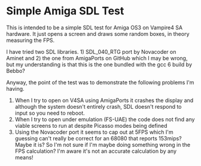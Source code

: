 Simple Amiga SDL Test
=====================

This is intended to be a simple SDL test for Amiga OS3 on Vampire4 SA hardware. It just opens a screen and draws some random boxes, in theory measuring the FPS.

I have tried two SDL libraries. 1) SDL_040_RTG port by Novacoder on Aminet and 2) the one from AmigaPorts on GitHub which I may be wrong, but my understanding is that this is the one bundled with
the gcc 6 build by Bebbo?

Anyway, the point of the test was to demonstrate the following problems I'm having.

1. When I try to open on V4SA using AmigaPorts it crashes the display and although the system doesn't entirely crash, SDL doesn't respond to input so you need to reboot.
2. When I try to open under emulation (FS-UAE) the code does not find any viable screens to run at despite Picasso modes being defined
3. Using the Novacoder port it seems to cap out at 5FPS which I'm guessing can't really be correct for an 68080 that reports 153mips? Maybe it is? So I'm not sure if I'm maybe doing something wrong in the FPS calculation? I'm aware it's not an accurate calculation by any means!
